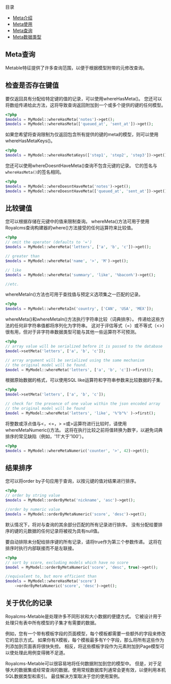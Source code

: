 目录
 
- [Meta介绍](index)
- [Meta使用](handling_meta)
- [Meta查询](querying_meta)
- [Meta数据类型](datatypes)


## Meta查询

Metable特征提供了许多查询范围，以便于根据模型附带的元修改查询。

## 检查是否存在键值

要仅返回具有分配给特定键的值的记录，可以使用whereHasMeta()。 您还可以将数组传递给此方法，这将导致查询返回附加到一个或多个提供的键的任何模型。

```php
<?php
$models = MyModel::whereHasMeta('notes')->get();
$models = MyModel::whereHasMeta(['queued_at', 'sent_at'])->get();
```

如果您希望将查询限制为仅返回包含所有提供的键的meta的模型，则可以使用whereHasMetaKeys()。

```php
<?php
$models = MyModel::whereHasMetaKeys(['step1', 'step2', 'step3'])->get();
```

您还可以使用whereDoesntHaveMeta()查询不包含元键的记录。 它的签名与`whereHasMeta()`的签名相同。

```php
<?php
$models = MyModel::whereDoesntHaveMeta('notes')->get();
$models = MyModel::whereDoesntHaveMeta(['queued_at', 'sent_at'])->get();
```

## 比较键值

您可以根据存储在元键中的值来限制查询。 whereMeta()方法可用于使用Royalcms查询构建器的where()方法接受的任何运算符来比较值。

```php
<?php
// omit the operator (defaults to '=')
$models = MyModel::whereMeta('letters', ['a', 'b', 'c'])->get();

// greater than
$models = MyModel::whereMeta('name', '>', 'M')->get();

// like
$models = MyModel::whereMeta('summary', 'like', '%bacon%')->get();

//etc.
```

whereMetaIn()方法也可用于查找值与预定义选项集之一匹配的记录。

```php
<?php
$models = MyModel::whereMetaIn('country', ['CAN', 'USA', 'MEX']);
```

whereMeta()和whereMetaIn()方法执行字符串比较（词典排序）。 传递给这些方法的任何非字符串值都将序列化为字符串。 这对于评估等式（=）或不等式（<>）很有用，但对于非字符串数据类型可能与其他一些运算符不可预测。

```php
<?php
// array value will be serialized before it is passed to the database
$model->setMeta('letters', ['a', 'b', 'c']);

// array argument will be serialized using the same mechanism
// the original model will be found.
$model = MyModel::whereMeta('letters', ['a', 'b', 'c'])->first();
```

根据原始数据的格式，可以使用SQL like运算符和字符串参数来比较数据的子集。

```php
<?php
$model->setMeta('letters', ['a', 'b', 'c']);

// check for the presence of one value within the json encoded array
// the original model will be found
$model = MyModel::whereMeta('letters', 'like', '%"b"%' )->first();
```

将整数或浮点值与<，<=，> =或>运算符进行比较时，请使用whereMetaNumeric()方法。 这将在执行比较之前将值转换为数字，以避免词典排序的常见缺陷（例如，'11'大于'100'）。

```php
<?php
$models = MyModel::whereMetaNumeric('counter', '>', 42)->get();
```

## 结果排序

您可以将order by子句应用于查询，以按元键的值对结果进行排序。

```php
<?php
// order by string value
$models = MyModel::orderByMeta('nickname', 'asc')->get();

//order by numeric value
$models = MyModel::orderByMetaNumeric('score', 'desc')->get();
```

默认情况下，将对与查询的其余部分匹配的所有记录进行排序。 没有分配给要排序的键的元数据的任何记录将被视为具有null值。

要自动排除未分配给排序键的所有记录，请将true作为第三个参数传递。 这将在排序时执行内部联接而不是左联接。

```php
<?php
// sort by score, excluding models which have no score
$model = MyModel::orderByMetaNumeric('score', 'desc', true)->get();

//equivalent to, but more efficient than
$models = MyModel::whereHasMeta('score')
    ->orderByMetaNumeric('score', 'desc')->get();
```

## 关于优化的记录

Royalcms-Metable是处理许多不同形状和大小数据的便捷方式。 它被设计用于处理只有表中所有模型的子集才有需要的数据。

例如，您有一个带有模板字段的页面模型，每个模板都需要一些额外的字段来修改它的显示方式。 如果你有X模板，每个模板最多有Y个字段，那么将所有这些作为列添加到页面表将很快失控。 相反，将这些模板字段作为元素附加到Page模型可以使处理此用例变得微不足道。

Royalcms-Metable可以很容易地将任何数据附加到您的模型中。 但是，对于足够大的数据集或经常查询的数据，使用常规数据库列通常会更有效，以便利用本机SQL数据类型和索引。 最佳解决方案取决于您的使用案例。